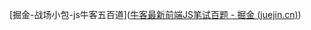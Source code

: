 [掘金-战场小包-js牛客五百道]([牛客最新前端JS笔试百题 - 掘金 (juejin.cn)](https://juejin.cn/post/7023271065392513038#heading-53))

